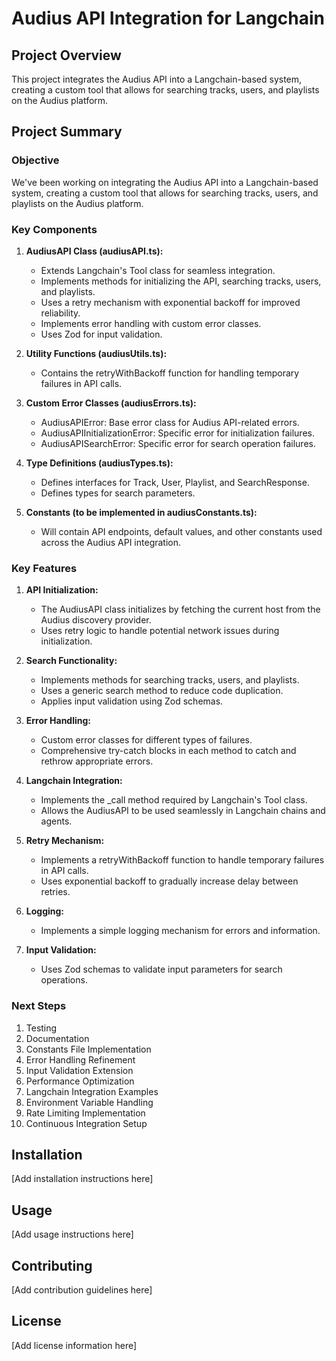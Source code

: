 # Audius API Integration for Langchain

## Project Overview

This project integrates the Audius API into a Langchain-based system, creating a custom tool that allows for searching tracks, users, and playlists on the Audius platform.

## Project Summary

### Objective

We've been working on integrating the Audius API into a Langchain-based system, creating a custom tool that allows for searching tracks, users, and playlists on the Audius platform.

### Key Components

1. **AudiusAPI Class (audiusAPI.ts):**
   - Extends Langchain's Tool class for seamless integration.
   - Implements methods for initializing the API, searching tracks, users, and playlists.
   - Uses a retry mechanism with exponential backoff for improved reliability.
   - Implements error handling with custom error classes.
   - Uses Zod for input validation.

2. **Utility Functions (audiusUtils.ts):**
   - Contains the retryWithBackoff function for handling temporary failures in API calls.

3. **Custom Error Classes (audiusErrors.ts):**
   - AudiusAPIError: Base error class for Audius API-related errors.
   - AudiusAPIInitializationError: Specific error for initialization failures.
   - AudiusAPISearchError: Specific error for search operation failures.

4. **Type Definitions (audiusTypes.ts):**
   - Defines interfaces for Track, User, Playlist, and SearchResponse.
   - Defines types for search parameters.

5. **Constants (to be implemented in audiusConstants.ts):**
   - Will contain API endpoints, default values, and other constants used across the Audius API integration.

### Key Features

1. **API Initialization:**
   - The AudiusAPI class initializes by fetching the current host from the Audius discovery provider.
   - Uses retry logic to handle potential network issues during initialization.

2. **Search Functionality:**
   - Implements methods for searching tracks, users, and playlists.
   - Uses a generic search method to reduce code duplication.
   - Applies input validation using Zod schemas.

3. **Error Handling:**
   - Custom error classes for different types of failures.
   - Comprehensive try-catch blocks in each method to catch and rethrow appropriate errors.

4. **Langchain Integration:**
   - Implements the _call method required by Langchain's Tool class.
   - Allows the AudiusAPI to be used seamlessly in Langchain chains and agents.

5. **Retry Mechanism:**
   - Implements a retryWithBackoff function to handle temporary failures in API calls.
   - Uses exponential backoff to gradually increase delay between retries.

6. **Logging:**
   - Implements a simple logging mechanism for errors and information.

7. **Input Validation:**
   - Uses Zod schemas to validate input parameters for search operations.

### Next Steps

1. Testing
2. Documentation
3. Constants File Implementation
4. Error Handling Refinement
5. Input Validation Extension
6. Performance Optimization
7. Langchain Integration Examples
8. Environment Variable Handling
9. Rate Limiting Implementation
10. Continuous Integration Setup

## Installation

[Add installation instructions here]

## Usage

[Add usage instructions here]

## Contributing

[Add contribution guidelines here]

## License

[Add license information here]
